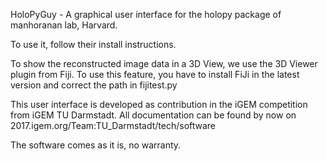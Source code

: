 HoloPyGuy - A graphical user interface for the holopy package of manhoranan lab, Harvard.

To use it, follow their install instructions.

To show the reconstructed image data in a 3D View, we use the 3D Viewer plugin from Fiji.
To use this feature, you have to install FiJi in the latest version and correct the path in fijitest.py

This user interface is developed as contribution in the iGEM competition from iGEM TU Darmstadt.
All documentation can be found by now on 2017.igem.org/Team:TU_Darmstadt/tech/software

The software comes as it is, no warranty.
